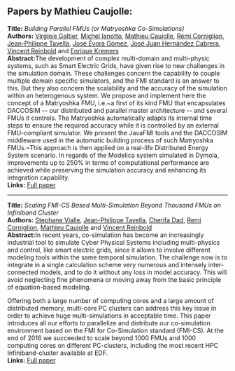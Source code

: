 <h2>Papers by Mathieu Caujolle:</h2>
<p>
<b>Title:</b> <i> Building Parallel FMUs (or Matryoshka Co-Simulations) </i> <br />
<b>Authors:</b> <a href="../authors/author_81.html">Virginie Galtier</a>, <a href="../authors/author_118.html">Michel Ianotto</a>, <a href="../authors/author_42.html">Mathieu Caujolle</a>, <a href="../authors/author_48.html">Rémi Corniglion</a>, <a href="../authors/author_267.html">Jean-Philippe Tavella</a>, <a href="../authors/author_67.html">José Évora Gómez</a>, <a href="../authors/author_109.html">José Juan Hernández Cabrera</a>, <a href="../authors/author_227.html">Vincent Reinbold</a> and <a href="../authors/author_144.html">Enrique Kremers</a><br />
<b>Abstract:</b>The development of complex multi-domain and multi-physic systems, such as Smart Electric Grids, have given rise to new challenges in the simulation domain. These challenges concern the capability to  couple multiple domain specific simulators, and the FMI standard is an answer to this. But they also concern the scalability and the accuracy of the simulation within an heterogenous system. We propose and implement here the concept of a Matryoshka FMU, i.e.~a first of its kind FMU that encapsulates DACCOSIM -- our distributed and parallel master architecture -- and several FMUs it controls. The Matryoshka automatically adapts its internal time steps to ensure the required accuracy while it is controlled by an external FMU-compliant simulator. We present the JavaFMI tools and the DACCOSIM middleware used in the automatic building process of such Matryoshka FMUs.~This approach is then applied on a real-life Distributed Energy System scenario. In regards of the Modelica system simulated  in Dymola, improvements up to 250% in terms of computational performance are achieved while preserving the simulation accuracy and enhancing its integration capability.<br />
<b>Links:</b> <a href="../submissions/ecp17132663_GaltierIanottoCaujolleCorniglionTavellaEvoragomezHernandezcabreraReinboldKremers.pdf">Full paper</a></p>
<hr />
<p>
<b>Title:</b> <i> Scaling FMI-CS Based Multi-Simulation Beyond Thousand FMUs on Infiniband Cluster </i> <br />
<b>Authors:</b> <a href="../authors/author_288.html">Stephane Vialle</a>, <a href="../authors/author_267.html">Jean-Philippe Tavella</a>, <a href="../authors/author_51.html">Cherifa Dad</a>, <a href="../authors/author_47.html">Remi Corniglion</a>, <a href="../authors/author_42.html">Mathieu Caujolle</a> and <a href="../authors/author_227.html">Vincent Reinbold</a><br />
<b>Abstract:</b>In recent years, co-simulation has become an increasingly industrial tool to simulate Cyber Physical Systems including multi-physics and control, like smart electric grids, since it allows to involve different modeling tools within the same temporal simulation. The challenge now is to integrate in a single calculation scheme very numerous and intensely inter-connected models, and to do it without any loss in model accuracy. This will avoid neglecting fine phenomena or moving away from the basic principle of equation-based modeling.

Offering both a large number of computing cores and a large amount of distributed memory, multi-core PC clusters can address this key issue in order to achieve huge multi-simulations in acceptable time. This paper introduces all our efforts to parallelize and distribute our co-simulation environment based on the FMI for Co-Simulation standard (FMI-CS). At the end of 2016 we succeeded to scale beyond 1000 FMUs and 1000 computing cores on different PC-clusters, including the most recent HPC Infiniband-cluster available at EDF.<br />
<b>Links:</b> <a href="../submissions/ecp17132673_VialleTavellaDadCorniglionCaujolleReinbold.pdf">Full paper</a></p>